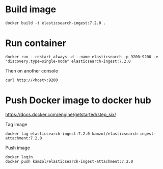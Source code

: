 # Build image

```
docker build -t elasticsearch-ingest:7.2.0 .
```

# Run container
```
docker run --restart always -d --name elasticsearch -p 9200:9200 -e "discovery.type=single-node" elasticsearch-ingest:7.2.0
```

Then on another console

```
curl http://<host>:9200
```

# Push Docker image to docker hub

https://docs.docker.com/engine/getstarted/step_six/

Tag image

```
docker tag elasticsearch-ingest:7.2.0 kamzol/elasticsearch-ingest-attachment:7.2.0
```

Push image

```
docker login
docker push kamzol/elasticsearch-ingest-attachment:7.2.0
```
